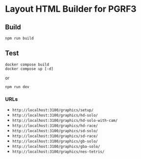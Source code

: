# Layout HTML Builder for PGRF3

## Build
```
npm run build
```

## Test
```
docker compose build
docker compose up [-d]
```
or
```
npm run dev
```

### URLs
* `http://localhost:3100/graphics/setup/`
* `http://localhost:3100/graphics/hd-solo/`
* `http://localhost:3100/graphics/hd-solo-with-cam/`
* `http://localhost:3100/graphics/hd-race/`
* `http://localhost:3100/graphics/sd-solo/`
* `http://localhost:3100/graphics/sd-race/`
* `http://localhost:3100/graphics/gb-solo/`
* `http://localhost:3100/graphics/gba-solo/`
* `http://localhost:3100/graphics/nes-tetris/`

